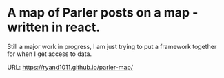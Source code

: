 # A map of Parler posts on a map - written in react. 

Still a major work in progress, I am just trying to put a framework together for when I get access to data. 

URL: https://ryand1011.github.io/parler-map/
